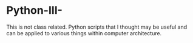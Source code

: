 # Python-III-
This is not class related. Python scripts that I thought may be useful and can be applied to various things within computer architecture.
